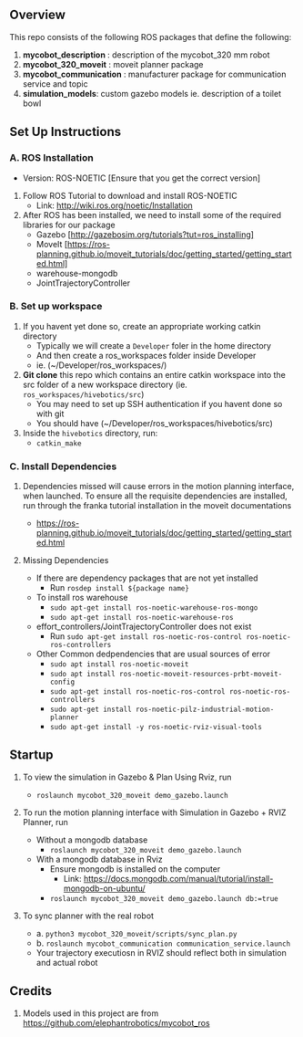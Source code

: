 ## Overview
This repo consists of the following ROS packages that define the following:
1. **mycobot_description** : description of the mycobot_320 mm robot
2. **mycobot_320_moveit** : moveit planner package
3. **mycobot_communication** : manufacturer package for communication service and topic
4. **simulation_models**: custom gazebo models ie. description of a toilet bowl

## Set Up Instructions


### A. ROS Installation
  
  * Version: ROS-NOETIC [Ensure that you get the correct version]
  1. Follow ROS Tutorial to download and install ROS-NOETIC
     - Link: http://wiki.ros.org/noetic/Installation
  2. After ROS has been installed, we need to install some of the required libraries for our package
      - Gazebo [http://gazebosim.org/tutorials?tut=ros_installing]
      - MoveIt [https://ros-planning.github.io/moveit_tutorials/doc/getting_started/getting_started.html]
      - warehouse-mongodb
      - JointTrajectoryController

### B. Set up workspace
  1. If you havent yet done so, create an appropriate working catkin directory
      - Typically we will create a `Developer` foler in the home directory
      - And then create a ros_workspaces folder inside Developer
      - ie. (~/Developer/ros_workspaces/)
  2. **Git clone** this repo which contains an entire catkin workspace into the src folder of a new workspace directory (ie. `ros_workspaces/hivebotics/src`)
      - You may need to set up SSH authentication if you havent done so with git
      - You should have (~/Developer/ros_workspaces/hivebotics/src)
  3. Inside the `hivebotics` directory, run:
      - `catkin_make`

### C. Install Dependencies
1. Dependencies missed will cause errors in the motion planning interface, when launched. To ensure all the requisite dependencies are installed, run through the franka tutorial installation in the moveit documentations
    - https://ros-planning.github.io/moveit_tutorials/doc/getting_started/getting_started.html

2. Missing Dependencies
    - If there are dependency packages that are not yet installed
      - Run `rosdep install ${package name}`
    - To install ros warehouse
      - `sudo apt-get install ros-noetic-warehouse-ros-mongo`
      - `sudo apt-get install ros-noetic-warehouse-ros`
    - effort_controllers/JointTrajectoryController does not exist
      - Run `sudo apt-get install ros-noetic-ros-control ros-noetic-ros-controllers`
    - Other Common dedpendencies that are usual sources of error
      - `sudo apt install ros-noetic-moveit`
      - `sudo apt install ros-noetic-moveit-resources-prbt-moveit-config`
      - `sudo apt-get install ros-noetic-ros-control ros-noetic-ros-controllers`
      - `sudo apt-get install ros-noetic-pilz-industrial-motion-planner`
      - `sudo apt-get install -y ros-noetic-rviz-visual-tools`

## Startup
1. To view the simulation in Gazebo & Plan Using Rviz, run
    - `roslaunch mycobot_320_moveit demo_gazebo.launch `

2. To run the motion planning interface with Simulation in Gazebo + RVIZ Planner, run
    - Without a mongodb database
      - `roslaunch mycobot_320_moveit demo_gazebo.launch `
    - With a mongodb database in Rviz
      - Ensure mongodb is installed on the computer
        - Link: https://docs.mongodb.com/manual/tutorial/install-mongodb-on-ubuntu/
      - `roslaunch mycobot_320_moveit demo_gazebo.launch db:=true`
3. To sync planner with the real robot
    -  a. `python3 mycobot_320_moveit/scripts/sync_plan.py`
    -  b. `roslaunch mycobot_communication communication_service.launch`
    -  Your trajectory executiosn in RVIZ should reflect both in simulation and actual robot

## Credits
1. Models used in this project are from https://github.com/elephantrobotics/mycobot_ros
